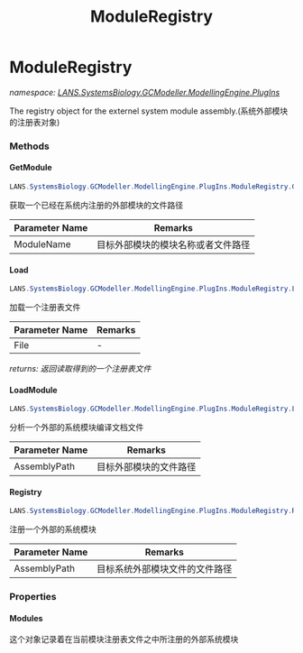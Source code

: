 ﻿---
title: ModuleRegistry
---

# ModuleRegistry
_namespace: [LANS.SystemsBiology.GCModeller.ModellingEngine.PlugIns](N-LANS.SystemsBiology.GCModeller.ModellingEngine.PlugIns.html)_

The registry object for the externel system module assembly.(系统外部模块的注册表对象)



### Methods

#### GetModule
```csharp
LANS.SystemsBiology.GCModeller.ModellingEngine.PlugIns.ModuleRegistry.GetModule(System.String)
```
获取一个已经在系统内注册的外部模块的文件路径

|Parameter Name|Remarks|
|--------------|-------|
|ModuleName|目标外部模块的模块名称或者文件路径|


#### Load
```csharp
LANS.SystemsBiology.GCModeller.ModellingEngine.PlugIns.ModuleRegistry.Load(System.String)
```
加载一个注册表文件

|Parameter Name|Remarks|
|--------------|-------|
|File|-|

_returns: 返回读取得到的一个注册表文件_

#### LoadModule
```csharp
LANS.SystemsBiology.GCModeller.ModellingEngine.PlugIns.ModuleRegistry.LoadModule(System.String)
```
分析一个外部的系统模块编译文档文件

|Parameter Name|Remarks|
|--------------|-------|
|AssemblyPath|目标外部模块的文件路径|


#### Registry
```csharp
LANS.SystemsBiology.GCModeller.ModellingEngine.PlugIns.ModuleRegistry.Registry(System.String)
```
注册一个外部的系统模块

|Parameter Name|Remarks|
|--------------|-------|
|AssemblyPath|目标系统外部模块文件的文件路径|



### Properties

#### Modules
这个对象记录着在当前模块注册表文件之中所注册的外部系统模块

